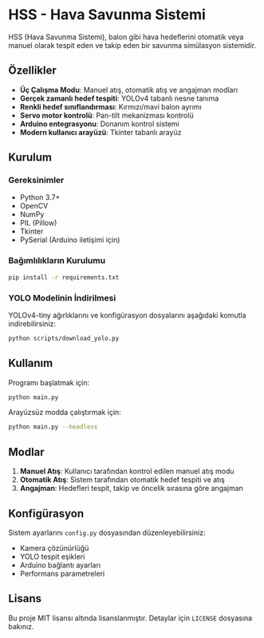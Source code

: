 # HSS - Hava Savunma Sistemi

HSS (Hava Savunma Sistemi), balon gibi hava hedeflerini otomatik veya manuel olarak tespit eden ve takip eden bir savunma simülasyon sistemidir.

## Özellikler

- **Üç Çalışma Modu**: Manuel atış, otomatik atış ve angajman modları
- **Gerçek zamanlı hedef tespiti**: YOLOv4 tabanlı nesne tanıma
- **Renkli hedef sınıflandırması**: Kırmızı/mavi balon ayrımı
- **Servo motor kontrolü**: Pan-tilt mekanizması kontrolü
- **Arduino entegrasyonu**: Donanım kontrol sistemi
- **Modern kullanıcı arayüzü**: Tkinter tabanlı arayüz

## Kurulum

### Gereksinimler

- Python 3.7+
- OpenCV
- NumPy
- PIL (Pillow)
- Tkinter
- PySerial (Arduino iletişimi için)

### Bağımlılıkların Kurulumu

```bash
pip install -r requirements.txt
```

### YOLO Modelinin İndirilmesi

YOLOv4-tiny ağırlıklarını ve konfigürasyon dosyalarını aşağıdaki komutla indirebilirsiniz:

```bash
python scripts/download_yolo.py
```

## Kullanım

Programı başlatmak için:

```bash
python main.py
```

Arayüzsüz modda çalıştırmak için:

```bash
python main.py --headless
```

## Modlar

1. **Manuel Atış**: Kullanıcı tarafından kontrol edilen manuel atış modu
2. **Otomatik Atış**: Sistem tarafından otomatik hedef tespiti ve atış
3. **Angajman**: Hedefleri tespit, takip ve öncelik sırasına göre angajman

## Konfigürasyon

Sistem ayarlarını `config.py` dosyasından düzenleyebilirsiniz:

- Kamera çözünürlüğü
- YOLO tespit eşikleri
- Arduino bağlantı ayarları
- Performans parametreleri

## Lisans

Bu proje MIT lisansı altında lisanslanmıştır. Detaylar için `LICENSE` dosyasına bakınız. 